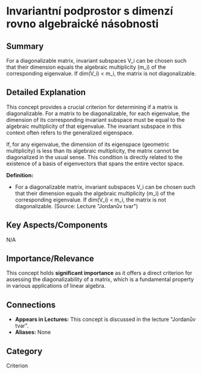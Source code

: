 # Invariantní podprostor s dimenzí rovno algebraické násobnosti

## Summary
For a diagonalizable matrix, invariant subspaces V_i can be chosen such that their dimension equals the algebraic multiplicity (m_i) of the corresponding eigenvalue. If dim(V_i) < m_i, the matrix is not diagonalizable.

## Detailed Explanation
This concept provides a crucial criterion for determining if a matrix is diagonalizable. For a matrix to be diagonalizable, for each eigenvalue, the dimension of its corresponding invariant subspace must be equal to the algebraic multiplicity of that eigenvalue. The invariant subspace in this context often refers to the generalized eigenspace.

If, for any eigenvalue, the dimension of its eigenspace (geometric multiplicity) is less than its algebraic multiplicity, the matrix cannot be diagonalized in the usual sense. This condition is directly related to the existence of a basis of eigenvectors that spans the entire vector space.

**Definition:**
*   For a diagonalizable matrix, invariant subspaces V_i can be chosen such that their dimension equals the algebraic multiplicity (m_i) of the corresponding eigenvalue. If dim(V_i) < m_i, the matrix is not diagonalizable. (Source: Lecture "Jordanův tvar")

## Key Aspects/Components
N/A

## Importance/Relevance
This concept holds **significant importance** as it offers a direct criterion for assessing the diagonalizability of a matrix, which is a fundamental property in various applications of linear algebra.

## Connections
*   **Appears in Lectures:** This concept is discussed in the lecture "Jordanův tvar".
*   **Aliases:** None

## Category
Criterion